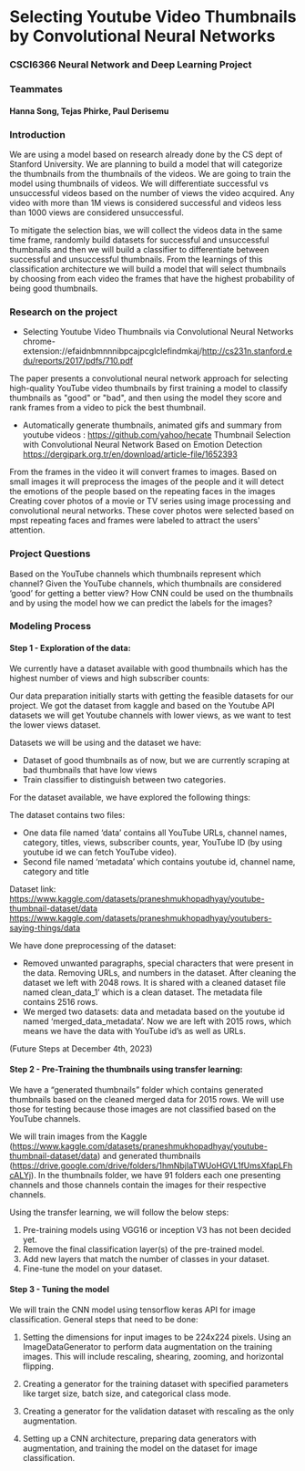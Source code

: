 # Selecting Youtube Video Thumbnails by Convolutional Neural Networks
### CSCI6366 Neural Network and Deep Learning Project

### Teammates
#### Hanna Song, Tejas Phirke, Paul Derisemu

### Introduction

We are using a model based on research already done by the CS dept of Stanford University. We are planning to build a model that will categorize the thumbnails from the thumbnails of the videos. We are going to train the model using thumbnails of videos. We will differentiate successful vs unsuccessful videos based on the number of views the video acquired. Any video with more than 1M views is considered successful and videos less than 1000 views are considered unsuccessful.

To mitigate the selection bias, we will collect the videos data in the same time frame, randomly build datasets for successful and unsuccessful thumbnails and then we will build a classifier to differentiate between successful and unsuccessful thumbnails. From the learnings of this classification architecture we will build a model that will select thumbnails by choosing from each video the frames that have the highest probability of being good thumbnails.

### Research on the project

- Selecting Youtube Video Thumbnails via Convolutional Neural Networks
chrome-extension://efaidnbmnnnibpcajpcglclefindmkaj/http://cs231n.stanford.edu/reports/2017/pdfs/710.pdf

The paper presents a convolutional neural network approach for selecting high-quality YouTube video thumbnails by first training a model to classify thumbnails as "good" or "bad", and then using the model they score and rank frames from a video to pick the best thumbnail. 
	
- Automatically generate thumbnails, animated gifs and summary from youtube videos : https://github.com/yahoo/hecate
Thumbnail Selection with Convolutional Neural Network Based on Emotion Detection 
https://dergipark.org.tr/en/download/article-file/1652393

From the frames in the video it will convert frames to images. Based on small images it will preprocess the images of the people and it will detect the emotions of the people based on the repeating faces in the images
Creating cover photos of a movie or TV series using image processing and convolutional neural networks. These cover photos were selected based on mpst repeating faces and frames were labeled to attract the users' attention.

### Project Questions
Based on the YouTube channels which thumbnails represent which channel?
Given the YouTube channels, which thumbnails are considered ‘good’ for getting a better view?
How CNN could be used on the thumbnails and by using the model how we can predict the labels for the images?


### Modeling Process

#### Step 1 - Exploration of the data:

We currently have a dataset available with good thumbnails which has the highest number of views and high subscriber counts: 

Our data preparation initially starts with getting the feasible datasets for our project. We got the dataset from kaggle and based on the Youtube API datasets we will get Youtube channels with lower views, as we want to test the lower views dataset. 

Datasets we will be using and the dataset we have: 

- Dataset of good thumbnails as of now, but we are currently scraping at bad thumbnails that have low views
- Train classifier to distinguish between two categories.

For the dataset available, we have explored the following things:

The dataset contains two files: 
- One data file named ‘data’ contains all YouTube URLs, channel names, category, titles, views, subscriber counts, year, YouTube ID (by using youtube id we can fetch YouTube video).
- Second file named ‘metadata’ which contains youtube id, channel name, category and title

Dataset link: 
https://www.kaggle.com/datasets/praneshmukhopadhyay/youtube-thumbnail-dataset/data
https://www.kaggle.com/datasets/praneshmukhopadhyay/youtubers-saying-things/data

We have done preprocessing of the dataset:

- Removed unwanted paragraphs, special characters that were present in the data. Removing URLs, and numbers in the dataset. After cleaning the dataset we left with 2048 rows. 
It is shared with a cleaned dataset file named clean_data_1’ which is a clean dataset. The metadata file contains 2516 rows.
- We merged two datasets:  data and metadata based on the youtube id named ‘merged_data_metadata’. 
Now we are left with 2015 rows, which means we have the data with YouTube id’s as well as URLs.

(Future Steps at December 4th, 2023)

#### Step 2 - Pre-Training the thumbnails using transfer learning:

We have a “generated thumbnails” folder which contains generated thumbnails based on the cleaned merged data for 2015 rows. We will use those for testing because those images are not classified based on the YouTube channels. 

We will train images from the Kaggle (https://www.kaggle.com/datasets/praneshmukhopadhyay/youtube-thumbnail-dataset/data) and generated thumbnails (https://drive.google.com/drive/folders/1hmNbjIaTWUoHGVL1fUmsXfapLFhcALYj). In the thumbnails folder, we have 91 folders each one presenting channels and those channels contain the images for their respective channels.

Using the transfer learning, we will follow the below steps:

1. Pre-training models using VGG16 or inception V3 has not been decided yet.
2. Remove the final classification layer(s) of the pre-trained model.
3. Add new layers that match the number of classes in your dataset.
4. Fine-tune the model on your dataset.


#### Step 3 - Tuning the model

We will train the CNN model using tensorflow keras API for image classification. General steps that need to be done:

1. Setting the dimensions for input images to be 224x224 pixels. Using an  ImageDataGenerator to perform data augmentation on the training images. This will include rescaling, shearing, zooming, and horizontal flipping.

2. Creating a generator for the training dataset with specified parameters like target size, batch size, and categorical class mode.

3. Creating a generator for the validation dataset with rescaling as the only augmentation.

4. Setting up a CNN architecture, preparing data generators with augmentation, and training the model on the dataset for image classification.

